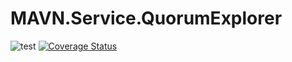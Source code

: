 # MAVN.Service.QuorumExplorer

![test](https://github.com/OpenMAVN/MAVN.Service.QuorumExplorer/workflows/test/badge.svg)
[![Coverage Status](https://coveralls.io/repos/github/OpenMAVN/MAVN.Service.QuorumExplorer/badge.svg?branch=master)](https://coveralls.io/github/OpenMAVN/MAVN.Service.QuorumExplorer?branch=master)
